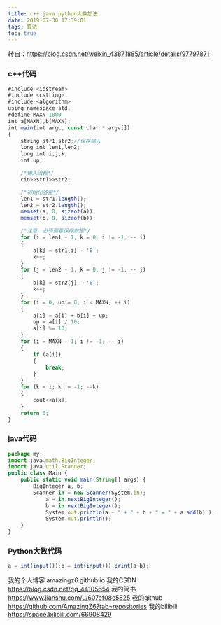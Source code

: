 ```yaml
---
title: c++ java python大数加法
date: 2019-07-30 17:39:01
tags: 算法
toc: true
---
```



转自：https://blog.csdn.net/weixin_43871885/article/details/97797871 
### c++代码
```javascript
#include <iostream>
#include <cstring>
#include <algorithm>
using namespace std;
#define MAXN 1000
int a[MAXN],b[MAXN];
int main(int argc, const char * argv[])
{
    string str1,str2;//保存输入
    long int len1,len2;
    long int i,j,k;
    int up;

    /*输入流程*/
    cin>>str1>>str2;

    /*初始化各量*/
    len1 = str1.length();
    len2 = str2.length();
    memset(a, 0, sizeof(a));
    memset(b, 0, sizeof(b));

    /*注意，必须倒着保存数据*/
    for (i = len1 - 1, k = 0; i != -1; -- i)
    {
        a[k] = str1[i] - '0';
        k++;
    }
    for (j = len2 - 1, k = 0; j != -1; -- j)
    {
        b[k] = str2[j] - '0';
        k++;
    }
    for (i = 0, up = 0; i < MAXN; ++ i)
    {
        a[i] = a[i] + b[i] + up;
        up = a[i] / 10;
        a[i] %= 10;
    }
    for (i = MAXN - 1; i != -1; -- i)
    {
        if (a[i])
        {
            break;
        }
    }
    for (k = i; k != -1; --k)
    {
        cout<<a[k];
    }
    return 0;
}
```
<!-- more --> 




### java代码
```javascript
package my;
import java.math.BigInteger;
import java.util.Scanner;
public class Main {
    public static void main(String[] args) {
        BigInteger a, b;
        Scanner in = new Scanner(System.in);
            a = in.nextBigInteger();
            b = in.nextBigInteger();
            System.out.println(a + " + " + b + " = " + a.add(b) );
            System.out.println();
    }
} 
```


### Python大数代码
```javascript
a = int(input());b = int(input());print(a+b);
```

我的个人博客 amazingz6.github.io
我的CSDN https://blog.csdn.net/qq_44105654
我的简书 https://www.jianshu.com/u/607ef08e5825
我的github https://github.com/AmazingZ6?tab=repositories
我的bilibili https://space.bilibili.com/66908429
